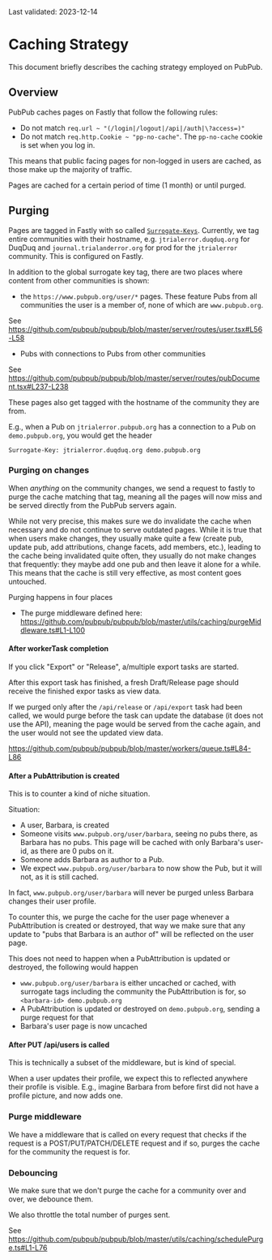 Last validated: 2023-12-14

# Caching Strategy

This document briefly describes the caching strategy employed on PubPub.

## Overview

PubPub caches pages on Fastly that follow the following rules:

-   Do not match `req.url ~ "(/login|/logout|/api|/auth|\?access=)"`
-   Do not match `req.http.Cookie ~ "pp-no-cache"`. The `pp-no-cache` cookie is set when you log in.

This means that public facing pages for non-logged in users are cached, as those make up the majority of traffic.

Pages are cached for a certain period of time (1 month) or until purged.

## Purging

Pages are tagged in Fastly with so called [`Surrogate-Keys`](https://docs.fastly.com/en/guides/purging-with-surrogate-keys).
Currently, we tag entire communities with their hostname, e.g. `jtrialerror.duqduq.org` for DuqDuq and `journal.trialanderror.org` for prod for the `jtrialerror` community. This is configured on Fastly.

In addition to the global surrogate key tag, there are two places where content from other communities is shown:

-   the `https://www.pubpub.org/user/*` pages. These feature Pubs from all communities the user is a member of, none of which are `www.pubpub.org`.

See https://github.com/pubpub/pubpub/blob/master/server/routes/user.tsx#L56-L58

-   Pubs with connections to Pubs from other communities

See https://github.com/pubpub/pubpub/blob/master/server/routes/pubDocument.tsx#L237-L238

These pages also get tagged with the hostname of the community they are from.

E.g., when a Pub on `jtrialerror.pubpub.org` has a connection to a Pub on `demo.pubpub.org`, you would get the header

```http
Surrogate-Key: jtrialerror.duqduq.org demo.pubpub.org
```

### Purging on changes

When _anything_ on the community changes, we send a request to fastly to purge the cache matching that tag, meaning all the pages will now miss and be served directly from the PubPub servers again.

While not very precise, this makes sure we do invalidate the cache when necessary and do not continue to serve outdated pages. While it is true that when users make changes, they usually make quite a few (create pub, update pub, add attributions, change facets, add members, etc.), leading to the cache being invalidated quite often, they usually do not make changes that frequently: they maybe add one pub and then leave it alone for a while. This means that the cache is still very effective, as most content goes untouched.

Purging happens in four places

-   The purge middleware defined here: https://github.com/pubpub/pubpub/blob/master/utils/caching/purgeMiddleware.ts#L1-L100

#### After workerTask completion

If you click "Export" or "Release", a/multiple export tasks are started.

After this export task has finished, a fresh Draft/Release page should receive the finished expor tasks as view data.

If we purged only after the `/api/release` or `/api/export` task had been called, we would purge before the task can update the database (it does not use the API), meaning the page would be served from the cache again, and the user would not see the updated view data.

https://github.com/pubpub/pubpub/blob/master/workers/queue.ts#L84-L86

#### After a PubAttribution is created

This is to counter a kind of niche situation.

Situation:

-   A user, Barbara, is created
-   Someone visits `www.pubpub.org/user/barbara`, seeing no pubs there, as Barbara has no pubs. This page will be cached with only Barbara's user-id, as there are 0 pubs on it.
-   Someone adds Barbara as author to a Pub.
-   We expect `www.pubpub.org/user/barbara` to now show the Pub, but it will not, as it is still cached.

In fact, `www.pubpub.org/user/barbara` will never be purged unless Barbara changes their user profile.

To counter this, we purge the cache for the user page whenever a PubAttribution is created or destroyed, that way we make sure that any update to "pubs that Barbara is an author of" will be reflected on the user page.

This does not need to happen when a PubAttribution is updated or destroyed, the following would happen

-   `www.pubpub.org/user/barbara` is either uncached or cached, with surrogate tags including the community the PubAttribution is for, so `<barbara-id> demo.pubpub.org`
-   A PubAttribution is updated or destroyed on `demo.pubpub.org`, sending a purge request for that
-   Barbara's user page is now uncached

#### After PUT /api/users is called

This is technically a subset of the middleware, but is kind of special.

When a user updates their profile, we expect this to reflected anywhere their profile is visible.
E.g., imagine Barbara from before first did not have a profile picture, and now adds one.

### Purge middleware

We have a middleware that is called on every request that checks if the request is a POST/PUT/PATCH/DELETE request and if so, purges the cache for the community the request is for.

### Debouncing

We make sure that we don't purge the cache for a community over and over, we debounce them.

We also throttle the total number of purges sent.

See https://github.com/pubpub/pubpub/blob/master/utils/caching/schedulePurge.ts#L1-L76
